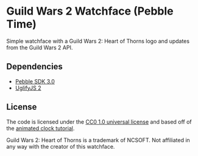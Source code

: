 # Guild Wars 2 Watchface (Pebble Time)

Simple watchface with a Guild Wars 2: Heart of Thorns logo and updates from the Guild Wars 2 API.

## Dependencies

 * [Pebble SDK 3.0](http://developer.getpebble.com/sdk/)
 * [UglifyJS 2](https://github.com/mishoo/UglifyJS2)

## License

The code is licensed under the [CC0 1.0 universal license](LICENSE.md) and based off of the [animated clock tutorial](https://github.com/pebble-examples/ks-clock-face).

Guild Wars 2: Heart of Thorns is a trademark of NCSOFT. Not affiliated in any way with the creator of this watchface.